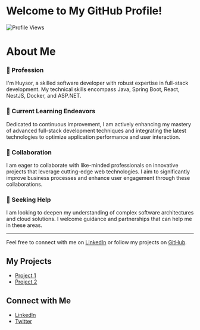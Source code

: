 # Welcome to My GitHub Profile!

![Profile Views](https://komarev.com/ghpvc/?username=khuysor)

# About Me

### 🔭 Profession
I'm Huysor, a skilled software developer with robust expertise in full-stack development. My technical skills encompass Java, Spring Boot, React, NestJS, Docker, and ASP.NET.

### 🌱 Current Learning Endeavors
Dedicated to continuous improvement, I am actively enhancing my mastery of advanced full-stack development techniques and integrating the latest technologies to optimize application performance and user interaction.

### 👯 Collaboration
I am eager to collaborate with like-minded professionals on innovative projects that leverage cutting-edge web technologies. I aim to significantly improve business processes and enhance user engagement through these collaborations.

### 🤔 Seeking Help
I am looking to deepen my understanding of complex software architectures and cloud solutions. I welcome guidance and partnerships that can help me in these areas.

---

Feel free to connect with me on [LinkedIn](#) or follow my projects on [GitHub](#).


## My Projects
- [Project 1](https://github.com/khuysor/project1)
- [Project 2](https://github.com/khuysor/project2)

## Connect with Me
- [LinkedIn](https://www.linkedin.com/in/huysor-kheang-203118284?utm_source=share&utm_campaign=share_via&utm_content=profile&utm_medium=android_app)
- [Twitter](https://twitter.com/your-profile)
